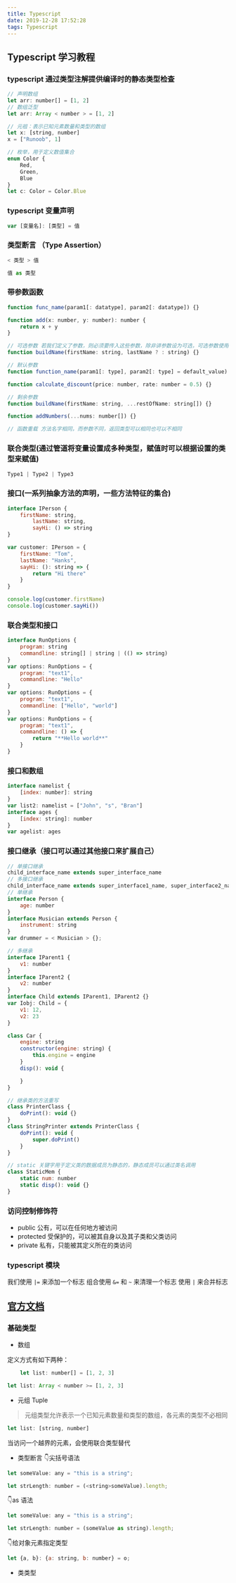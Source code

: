 ```yaml
---
title: Typescript
date: 2019-12-28 17:52:28
tags: Typescript
---
```


## Typescript 学习教程

<!-- more -->

### typescript 通过类型注解提供编译时的静态类型检查

``` js
// 声明数组
let arr: number[] = [1, 2]
// 数组泛型
let arr: Array < number > = [1, 2]

// 元祖：表示已知元素数量和类型的数组
let x: [string, number]
x = ["Runoob", 1]

// 枚举，用于定义数值集合
enum Color {
    Red,
    Green,
    Blue
}
let c: Color = Color.Blue
```

### typescript 变量声明

``` js
var [变量名]: [类型] = 值
```

### 类型断言 （Type Assertion）

``` js
< 类型 > 值

值 as 类型
```

### 带参数函数

``` js
function func_name(param1[: datatype], param2[: datatype]) {}

function add(x: number, y: number): number {
    return x + y
}

// 可选参数 若我们定义了参数，则必须要传入这些参数，除非讲参数设为可选，可选参数使用问号标识
function buildName(firstName: string, lastName ? : string) {}

// 默认参数
function function_name(param1[: type], param2[: type] = default_value) {}

function calculate_discount(price: number, rate: number = 0.5) {}

// 剩余参数
function buildName(firstName: string, ...restOfName: string[]) {}

function addNumbers(...nums: number[]) {}

// 函数重载 方法名字相同，而参数不同，返回类型可以相同也可以不相同
```

### 联合类型(通过管道将变量设置成多种类型，赋值时可以根据设置的类型来赋值)

``` js
Type1 | Type2 | Type3
```

### 接口(一系列抽象方法的声明，一些方法特征的集合)

``` js
interface IPerson {
    firstName: string,
        lastName: string,
        sayHi: () => string
}

var customer: IPerson = {
    firstName: "Tom",
    lastName: "Hanks",
    sayHi: (): string => {
        return "Hi there"
    }
}

console.log(customer.firstName)
console.log(customer.sayHi())
```

### 联合类型和接口

``` js
interface RunOptions {
    program: string
    commandline: string[] | string | (() => string)
}
var options: RunOptions = {
    program: "text1",
    commandline: "Hello"
}
var options: RunOptions = {
    program: "text1",
    commandline: ["Hello", "world"]
}
var options: RunOptions = {
    program: "text1",
    commandline: () => {
        return "**Hello world**"
    }
}
```

### 接口和数组

``` js
interface namelist {
    [index: number]: string
}
var list2: namelist = ["John", "s", "Bran"]
interface ages {
    [index: string]: number
}
var agelist: ages
```

### 接口继承（接口可以通过其他接口来扩展自己）

``` js
// 单接口继承
child_interface_name extends super_interface_name
// 多接口继承
child_interface_name extends super_interface1_name, super_interface2_name, ..., super_interfaceN_name
// 单继承
interface Person {
    age: number
}
interface Musician extends Person {
    instrument: string
}
var drummer = < Musician > {};
```

``` js
// 多继承
interface IParent1 {
    v1: number
}
interface IParent2 {
    v2: number
}
interface Child extends IParent1, IParent2 {}
var Iobj: Child = {
    v1: 12,
    v2: 23
}

class Car {
    engine: string
    constructor(engine: string) {
        this.engine = engine
    }
    disp(): void {

    }
}

// 继承类的方法重写
class PrinterClass {
    doPrint(): void {}
}
class StringPrinter extends PrinterClass {
    doPrint(): void {
        super.doPrint()
    }
}

// static 关键字用于定义类的数据成员为静态的，静态成员可以通过类名调用
class StaticMem {
    static num: number
    static disp(): void {}
}
```

### 访问控制修饰符

  + public 公有，可以在任何地方被访问
  + protected 受保护的，可以被其自身以及其子类和父类访问
  + private 私有，只能被其定义所在的类访问

### typescript 模块

我们使用 ` |= ` 来添加一个标志
组合使用 ` &= ` 和 ` ~ ` 来清理一个标志
使用 ` | ` 来合并标志 

## [官方文档](https://www.tslang.cn/docs/handbook/basic-types.html)

### 基础类型

* 数组

定义方式有如下两种：

``` js
    let list: number[] = [1, 2, 3]
```

``` js
let list: Array < number >= [1, 2, 3]
```

* 元组 Tuple

> 元组类型允许表示一个已知元素数量和类型的数组，各元素的类型不必相同

``` js
let list: [string, number]
```

当访问一个越界的元素，会使用联合类型替代

* 类型断言
👇尖括号语法
```js
let someValue: any = "this is a string";

let strLength: number = (<string>someValue).length;
```
👇as 语法
```js
let someValue: any = "this is a string";

let strLength: number = (someValue as string).length;
```
👇给对象元素指定类型
```js
let {a, b}: {a: string, b: number} = o;
```

* 类类型
